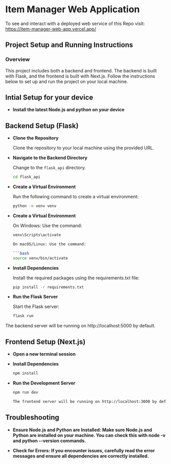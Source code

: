 # Item Manager Web Application

To see and interact with a deployed web service of this Repo visit: https://item-manager-web-app.vercel.app/

## Project Setup and Running Instructions

### Overview

This project includes both a backend and frontend. The backend is built with Flask, and the frontend is built with Next.js. Follow the instructions below to set up and run the project on your local machine.

## Intial Setup for your device

- **Install the latest Node.js and python on your device**

## Backend Setup (Flask)

- **Clone the Repository**

  Clone the repository to your local machine using the provided URL.

- **Navigate to the Backend Directory**

  Change to the `flask_api` directory.

  ```bash
  cd flask_api

- **Create a Virtual Environment**

  Run the following command to create a virtual environment:
  
  ```bash
  python -m venv venv

- **Create a Virtual Environment**

  On Windows: Use the command:

  ```bash
  venv\Scripts\activate

  On macOS/Linux: Use the command:

  ```bash
  source venv/bin/activate

- **Install Dependencies**

  Install the required packages using the requirements.txt file:

  ```bash
  pip install -r requirements.txt

- **Run the Flask Server**
  
  Start the Flask server:
  
  ```bash
  flask run

The backend server will be running on http://localhost:5000 by default.

## Frontend Setup (Next.js)

- **Open a new terminal session**

- **Install Dependencies**

  ```bash
  npm install

- **Run the Development Server**
 
  ```bash
  npm run dev

  The frontend server will be running on http://localhost:3000 by default.

## Troubleshooting

  - **Ensure Node.js and Python are Installed: Make sure Node.js and Python are installed on your machine. You can check this with node -v and python --version commands.**

  - **Check for Errors: If you encounter issues, carefully read the error messages and ensure all dependencies are correctly installed.**
 
